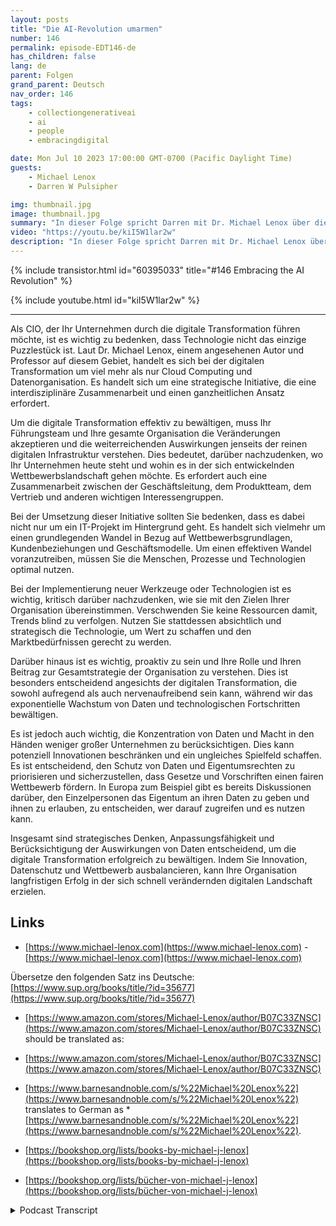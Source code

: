 ```yaml
---
layout: posts
title: "Die AI-Revolution umarmen"
number: 146
permalink: episode-EDT146-de
has_children: false
lang: de
parent: Folgen
grand_parent: Deutsch
nav_order: 146
tags:
    - collectiongenerativeai
    - ai
    - people
    - embracingdigital

date: Mon Jul 10 2023 17:00:00 GMT-0700 (Pacific Daylight Time)
guests:
    - Michael Lenox
    - Darren W Pulsipher

img: thumbnail.jpg
image: thumbnail.jpg
summary: "In dieser Folge spricht Darren mit Dr. Michael Lenox über die aufkommende KI-Revolution und wie man sie entweder annehmen oder zerstört werden kann. Michael hat gerade ein neues Buch mit dem Titel "Strategie im digitalen Zeitalter: Meistern der digitalen Transformation" veröffentlicht."
video: "https://youtu.be/kiI5W1lar2w"
description: "In dieser Folge spricht Darren mit Dr. Michael Lenox über die aufkommende KI-Revolution und wie man sie entweder annehmen oder zerstört werden kann. Michael hat gerade ein neues Buch mit dem Titel "Strategie im digitalen Zeitalter: Meistern der digitalen Transformation" veröffentlicht."
---
```


<div>
{% include transistor.html id="60395033" title="#146 Embracing the AI Revolution" %}

{% include youtube.html id="kiI5W1lar2w" %}
</div>

---

Als CIO, der Ihr Unternehmen durch die digitale Transformation führen möchte, ist es wichtig zu bedenken, dass Technologie nicht das einzige Puzzlestück ist. Laut Dr. Michael Lenox, einem angesehenen Autor und Professor auf diesem Gebiet, handelt es sich bei der digitalen Transformation um viel mehr als nur Cloud Computing und Datenorganisation. Es handelt sich um eine strategische Initiative, die eine interdisziplinäre Zusammenarbeit und einen ganzheitlichen Ansatz erfordert.

Um die digitale Transformation effektiv zu bewältigen, muss Ihr Führungsteam und Ihre gesamte Organisation die Veränderungen akzeptieren und die weiterreichenden Auswirkungen jenseits der reinen digitalen Infrastruktur verstehen. Dies bedeutet, darüber nachzudenken, wo Ihr Unternehmen heute steht und wohin es in der sich entwickelnden Wettbewerbslandschaft gehen möchte. Es erfordert auch eine Zusammenarbeit zwischen der Geschäftsleitung, dem Produktteam, dem Vertrieb und anderen wichtigen Interessengruppen.

Bei der Umsetzung dieser Initiative sollten Sie bedenken, dass es dabei nicht nur um ein IT-Projekt im Hintergrund geht. Es handelt sich vielmehr um einen grundlegenden Wandel in Bezug auf Wettbewerbsgrundlagen, Kundenbeziehungen und Geschäftsmodelle. Um einen effektiven Wandel voranzutreiben, müssen Sie die Menschen, Prozesse und Technologien optimal nutzen.

Bei der Implementierung neuer Werkzeuge oder Technologien ist es wichtig, kritisch darüber nachzudenken, wie sie mit den Zielen Ihrer Organisation übereinstimmen. Verschwenden Sie keine Ressourcen damit, Trends blind zu verfolgen. Nutzen Sie stattdessen absichtlich und strategisch die Technologie, um Wert zu schaffen und den Marktbedürfnissen gerecht zu werden.

Darüber hinaus ist es wichtig, proaktiv zu sein und Ihre Rolle und Ihren Beitrag zur Gesamtstrategie der Organisation zu verstehen. Dies ist besonders entscheidend angesichts der digitalen Transformation, die sowohl aufregend als auch nervenaufreibend sein kann, während wir das exponentielle Wachstum von Daten und technologischen Fortschritten bewältigen.

Es ist jedoch auch wichtig, die Konzentration von Daten und Macht in den Händen weniger großer Unternehmen zu berücksichtigen. Dies kann potenziell Innovationen beschränken und ein ungleiches Spielfeld schaffen. Es ist entscheidend, den Schutz von Daten und Eigentumsrechten zu priorisieren und sicherzustellen, dass Gesetze und Vorschriften einen fairen Wettbewerb fördern. In Europa zum Beispiel gibt es bereits Diskussionen darüber, den Einzelpersonen das Eigentum an ihren Daten zu geben und ihnen zu erlauben, zu entscheiden, wer darauf zugreifen und es nutzen kann.

Insgesamt sind strategisches Denken, Anpassungsfähigkeit und Berücksichtigung der Auswirkungen von Daten entscheidend, um die digitale Transformation erfolgreich zu bewältigen. Indem Sie Innovation, Datenschutz und Wettbewerb ausbalancieren, kann Ihre Organisation langfristigen Erfolg in der sich schnell verändernden digitalen Landschaft erzielen.

## Links

* [https://www.michael-lenox.com](https://www.michael-lenox.com) - [https://www.michael-lenox.com](https://www.michael-lenox.com)

Übersetze den folgenden Satz ins Deutsche: [https://www.sup.org/books/title/?id=35677](https://www.sup.org/books/title/?id=35677)

* [https://www.amazon.com/stores/Michael-Lenox/author/B07C33ZNSC](https://www.amazon.com/stores/Michael-Lenox/author/B07C33ZNSC) should be translated as:

* [https://www.amazon.com/stores/Michael-Lenox/author/B07C33ZNSC](https://www.amazon.com/stores/Michael-Lenox/author/B07C33ZNSC)

* [https://www.barnesandnoble.com/s/%22Michael%20Lenox%22](https://www.barnesandnoble.com/s/%22Michael%20Lenox%22) translates to German as * [https://www.barnesandnoble.com/s/%22Michael%20Lenox%22](https://www.barnesandnoble.com/s/%22Michael%20Lenox%22).

* [https://bookshop.org/lists/books-by-michael-j-lenox](https://bookshop.org/lists/books-by-michael-j-lenox)

* [https://bookshop.org/lists/bücher-von-michael-j-lenox](https://bookshop.org/lists/bücher-von-michael-j-lenox)



<details>
<summary> Podcast Transcript </summary>

<p></p>

</details>
